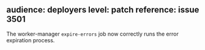 audience: deployers
level: patch
reference: issue 3501
---
The worker-manager `expire-errors` job now correctly runs the error expiration process.
